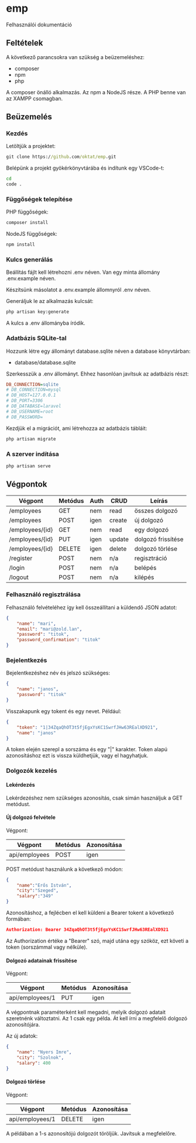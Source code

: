# emp

Felhasználói dokumentáció

## Feltételek

A következő parancsokra van szükség a beüzemeléshez:

* composer
* npm
* php

A composer önálló alkalmazás. Az npm a NodeJS része. A PHP benne van az XAMPP csomagban.

## Beüzemelés

### Kezdés

Letöltjük a projektet:

```cmd
git clone https://github.com/oktat/emp.git
```

Belépünk a projekt gyökérkönyvtárába és indítunk egy VSCode-t:

```cmd
cd
code .
```

### Függőségek telepítése

PHP függőségek:

```cmd
composer install
```

NodeJS függőségek:

```cmd
npm install
```

### Kulcs generálás

Beállítás fájlt kell létrehozni .env néven. Van egy minta állomány .env.example néven.

Készítsünk másolatot a .env.example állomnyról .env néven.

Generáljuk le az alkalmazás kulcsát:

```cmd
php artisan key:generate
```

A kulcs a .env állományba íródik.

### Adatbázis SQLite-tal

Hozzunk létre egy állományt database.sqlite néven a database könyvtárban:

* database/database.sqlite

Szerkesszük a .env állományt. Ehhez hasonlóan javítsuk az adatbázis részt:

```ini
DB_CONNECTION=sqlite
# DB_CONNECTION=mysql
# DB_HOST=127.0.0.1
# DB_PORT=3306
# DB_DATABASE=laravel
# DB_USERNAME=root
# DB_PASSWORD=
```

Kezdjük el a migrációt, ami létrehozza az adatbázis tábláit:

```cmd
php artisan migrate
```

### A szerver indítása

```cmd
php artisan serve
```

## Végpontok

|  Végpont  |  Metódus  |  Auth  |  CRUD  |  Leírás  |
|-|-|-|-|-|
| /employees  | GET | nem  | read | összes dolgozó |
| /employees  | POST | igen  | create | új dolgozó |
| /employees/{id}  | GET | nem  | read | egy dolgozó |
| /employees/{id}  | PUT | igen  | update  | dolgozó frissítése |
| /employees/{id}  | DELETE  | igen  | delete  | dolgozó törlése  |
| /register  | POST | nem | n/a | regisztráció  |
| /login  | POST | nem | n/a | belépés  |
| /logout  | POST  | nem | n/a  | kilépés  |

### Felhasználó regisztrálása

Felhasználó felvételéhez így kell összeállítani a küldendő JSON adatot:

```json
{
    "name": "mari",
    "email": "mari@zold.lan",
    "password": "titok",
    "password_confirmation": "titok"
}
```

### Bejelentkezés

Bejelentkezéshez név és jelszó szükséges:

```json
{
    "name": "janos",
    "password": "titok"
}
```

Visszakapunk egy tokent és egy nevet. Például:

```json
{
    "token": "1|34ZqaQhOT3t5fjEgxYsKC1SwrfJHw63REalXD921",
    "name": "janos"
}
```

A token elején szerepl a sorszáma és egy "|" karakter. Token alapú azonosításhoz ezt is vissza küldhetjük, vagy el hagyhatjuk.

### Dolgozók kezelés

#### Lekérdezés

Lekérdezéshez nem szükséges azonosítás, csak simán használjuk a GET metódust.

#### Új dolgozó felvétele

Végpont:

| Végpont | Metódus | Azonosítása |
|-|-|-|
| api/employees | POST | igen |

POST metódust használunk a következő módon:

```json
{
    "name":"Erős István",
    "city":"Szeged",
    "salary":"349"
}
```

Azonosításhoz, a fejlécben el kell küldeni a Bearer tokent a következő formában:

```json
Authorization: Bearer 34ZqaQhOT3t5fjEgxYsKC1SwrfJHw63REalXD921
```

Az Authorization értéke a "Bearer" szó, majd utána egy szóköz, ezt követi a token (sorszámmal vagy nélküle).

#### Dolgozó adatainak frissítése

Végpont:

| Végpont | Metódus | Azonosítása |
|-|-|-|
| api/employees/1 | PUT | igen |

A végpontnak paraméterként kell megadni, melyik dolgozó adatait szeretnénk változtatni. Az 1 csak egy példa. Át kell írni a megfelelő dolgozó azonosítójára.

Az új adatok:

```json
{
    "name": "Nyers Imre",
    "city": "Szolnok",
    "salary": 400
}
```

#### Dolgozó törlése

Végpont:

| Végpont | Metódus | Azonosítása |
|-|-|-|
| api/employees/1 | DELETE | igen |

A példában a 1-s azonosítójú dolgozót töröljük. Javítsuk a megfelelőre.
